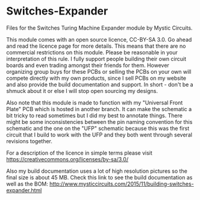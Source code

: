 # Switches-Expander

Files for the Switches Turing Machine Expander module by Mystic Circuits.

This module comes with an open source licence, CC-BY-SA 3.0. Go ahead and read the licence page for more details. This means that there are no commercial restrictions on this module. Please be reasonable in your interpretation of this rule. I fully support people building their own circuit boards and even trading amongst their friends for them. However organizing group buys for these PCBs or selling the PCBs on your own will compete directly with my own products, since I sell PCBs on my website and also provide the build documentation and support. In short - don't be a shmuck about it or else I will stop open sourcing my designs.

Also note that this module is made to function with my "Universal Front Plate" PCB which is hosted in another branch. It can make the schematic a bit tricky to read sometimes but I did my best to annotate things. There might be some inconsistencies between the pin naming convention for this schematic and the one on the "UFP" schematic because this was the first circuit that I build to work with the UFP and they both went through several revisions together.

For a description of the licence in simple terms please visit https://creativecommons.org/licenses/by-sa/3.0/

Also my build documentation uses a lot of high resolution pictures so the final size is about 45 MB. Check this link to see the build documentation as well as the BOM: http://www.mysticcircuits.com/2015/11/building-switches-expander.html
